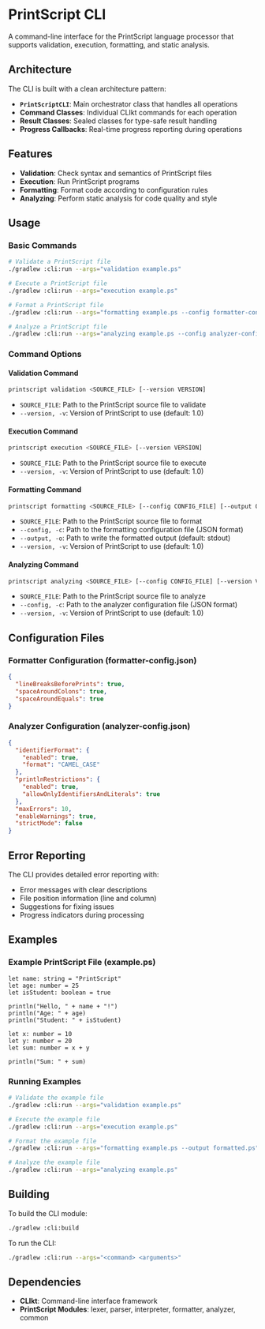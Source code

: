 # PrintScript CLI

A command-line interface for the PrintScript language processor that supports validation, execution, formatting, and static analysis.

## Architecture

The CLI is built with a clean architecture pattern:

- **`PrintScriptCLI`**: Main orchestrator class that handles all operations
- **Command Classes**: Individual CLIkt commands for each operation
- **Result Classes**: Sealed classes for type-safe result handling
- **Progress Callbacks**: Real-time progress reporting during operations

## Features

- **Validation**: Check syntax and semantics of PrintScript files
- **Execution**: Run PrintScript programs
- **Formatting**: Format code according to configuration rules
- **Analyzing**: Perform static analysis for code quality and style

## Usage

### Basic Commands

```bash
# Validate a PrintScript file
./gradlew :cli:run --args="validation example.ps"

# Execute a PrintScript file
./gradlew :cli:run --args="execution example.ps"

# Format a PrintScript file
./gradlew :cli:run --args="formatting example.ps --config formatter-config.json"

# Analyze a PrintScript file
./gradlew :cli:run --args="analyzing example.ps --config analyzer-config.json"
```

### Command Options

#### Validation Command
```bash
printscript validation <SOURCE_FILE> [--version VERSION]
```

- `SOURCE_FILE`: Path to the PrintScript source file to validate
- `--version, -v`: Version of PrintScript to use (default: 1.0)

#### Execution Command
```bash
printscript execution <SOURCE_FILE> [--version VERSION]
```

- `SOURCE_FILE`: Path to the PrintScript source file to execute
- `--version, -v`: Version of PrintScript to use (default: 1.0)

#### Formatting Command
```bash
printscript formatting <SOURCE_FILE> [--config CONFIG_FILE] [--output OUTPUT_FILE] [--version VERSION]
```

- `SOURCE_FILE`: Path to the PrintScript source file to format
- `--config, -c`: Path to the formatting configuration file (JSON format)
- `--output, -o`: Path to write the formatted output (default: stdout)
- `--version, -v`: Version of PrintScript to use (default: 1.0)

#### Analyzing Command
```bash
printscript analyzing <SOURCE_FILE> [--config CONFIG_FILE] [--version VERSION]
```

- `SOURCE_FILE`: Path to the PrintScript source file to analyze
- `--config, -c`: Path to the analyzer configuration file (JSON format)
- `--version, -v`: Version of PrintScript to use (default: 1.0)

## Configuration Files

### Formatter Configuration (formatter-config.json)
```json
{
  "lineBreaksBeforePrints": true,
  "spaceAroundColons": true,
  "spaceAroundEquals": true
}
```

### Analyzer Configuration (analyzer-config.json)
```json
{
  "identifierFormat": {
    "enabled": true,
    "format": "CAMEL_CASE"
  },
  "printlnRestrictions": {
    "enabled": true,
    "allowOnlyIdentifiersAndLiterals": true
  },
  "maxErrors": 10,
  "enableWarnings": true,
  "strictMode": false
}
```

## Error Reporting

The CLI provides detailed error reporting with:
- Error messages with clear descriptions
- File position information (line and column)
- Suggestions for fixing issues
- Progress indicators during processing

## Examples

### Example PrintScript File (example.ps)
```printscript
let name: string = "PrintScript"
let age: number = 25
let isStudent: boolean = true

println("Hello, " + name + "!")
println("Age: " + age)
println("Student: " + isStudent)

let x: number = 10
let y: number = 20
let sum: number = x + y

println("Sum: " + sum)
```

### Running Examples
```bash
# Validate the example file
./gradlew :cli:run --args="validation example.ps"

# Execute the example file
./gradlew :cli:run --args="execution example.ps"

# Format the example file
./gradlew :cli:run --args="formatting example.ps --output formatted.ps"

# Analyze the example file
./gradlew :cli:run --args="analyzing example.ps"
```

## Building

To build the CLI module:

```bash
./gradlew :cli:build
```

To run the CLI:

```bash
./gradlew :cli:run --args="<command> <arguments>"
```

## Dependencies

- **CLIkt**: Command-line interface framework
- **PrintScript Modules**: lexer, parser, interpreter, formatter, analyzer, common
